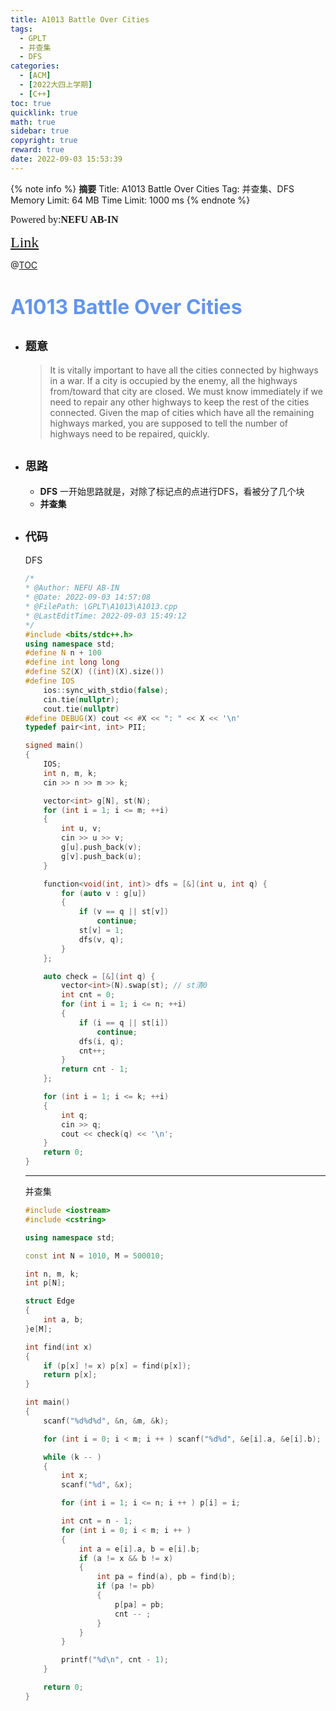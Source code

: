 ```yaml
---
title: A1013 Battle Over Cities
tags:
  - GPLT
  - 并查集
  - DFS
categories:
  - [ACM] 
  - [2022大四上学期] 
  - [C++]
toc: true
quicklink: true
math: true
sidebar: true
copyright: true
reward: true
date: 2022-09-03 15:53:39
---
```



{% note info %}
**摘要**
Title: A1013 Battle Over Cities
Tag: 并查集、DFS
Memory Limit: 64 MB
Time Limit: 1000 ms
{% endnote %}
<!-- more -->

<font size=3 face=楷体>Powered by:**NEFU AB-IN**</font>

<font color=#FFA500 size=5 face=楷体>[Link](https://pintia.cn/problem-sets/994805342720868352/problems/994805500414115840)</font>

@[TOC](文章目录)

# <font color=#6495ED size=6>A1013 Battle Over Cities</font>

* ## <font size=4 face=粗体>题意</font>

  >It is vitally important to have all the cities connected by highways in a war. If a city is occupied by the enemy, all the highways from/toward that city are closed. We must know immediately if we need to repair any other highways to keep the rest of the cities connected. Given the map of cities which have all the remaining highways marked, you are supposed to tell the number of highways need to be repaired, quickly.

* ## <font size=4 face=粗体>思路</font>

  * **DFS**
    一开始思路就是，对除了标记点的点进行DFS，看被分了几个块
  * **并查集**

* ## <font size=4 face=粗体>代码</font>

  DFS
  ```cpp
  /*
  * @Author: NEFU AB-IN
  * @Date: 2022-09-03 14:57:08
  * @FilePath: \GPLT\A1013\A1013.cpp
  * @LastEditTime: 2022-09-03 15:49:12
  */
  #include <bits/stdc++.h>
  using namespace std;
  #define N n + 100
  #define int long long
  #define SZ(X) ((int)(X).size())
  #define IOS                                                                                                            \
      ios::sync_with_stdio(false);                                                                                       \
      cin.tie(nullptr);                                                                                                  \
      cout.tie(nullptr)
  #define DEBUG(X) cout << #X << ": " << X << '\n'
  typedef pair<int, int> PII;

  signed main()
  {
      IOS;
      int n, m, k;
      cin >> n >> m >> k;

      vector<int> g[N], st(N);
      for (int i = 1; i <= m; ++i)
      {
          int u, v;
          cin >> u >> v;
          g[u].push_back(v);
          g[v].push_back(u);
      }

      function<void(int, int)> dfs = [&](int u, int q) {
          for (auto v : g[u])
          {
              if (v == q || st[v])
                  continue;
              st[v] = 1;
              dfs(v, q);
          }
      };

      auto check = [&](int q) {
          vector<int>(N).swap(st); // st清0
          int cnt = 0;
          for (int i = 1; i <= n; ++i)
          {
              if (i == q || st[i])
                  continue;
              dfs(i, q);
              cnt++;
          }
          return cnt - 1;
      };

      for (int i = 1; i <= k; ++i)
      {
          int q;
          cin >> q;
          cout << check(q) << '\n';
      }
      return 0;
  }
  ```

  ****

  并查集
  ```cpp
  #include <iostream>
  #include <cstring>

  using namespace std;

  const int N = 1010, M = 500010;

  int n, m, k;
  int p[N];

  struct Edge
  {
      int a, b;
  }e[M];

  int find(int x)
  {
      if (p[x] != x) p[x] = find(p[x]);
      return p[x];
  }

  int main()
  {
      scanf("%d%d%d", &n, &m, &k);

      for (int i = 0; i < m; i ++ ) scanf("%d%d", &e[i].a, &e[i].b);

      while (k -- )
      {
          int x;
          scanf("%d", &x);

          for (int i = 1; i <= n; i ++ ) p[i] = i;

          int cnt = n - 1;
          for (int i = 0; i < m; i ++ )
          {
              int a = e[i].a, b = e[i].b;
              if (a != x && b != x)
              {
                  int pa = find(a), pb = find(b);
                  if (pa != pb)
                  {
                      p[pa] = pb;
                      cnt -- ;
                  }
              }
          }

          printf("%d\n", cnt - 1);
      }

      return 0;
  }
  ```